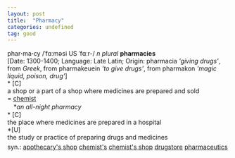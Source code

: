 ```yaml
---
layout: post
title:  "Pharmacy"
categories: undefined
tag: good
---
```

<DIV style="MARGIN: 0px 0px 5px">phar<B>·</B>ma<B>·</B>cy /ˈfɑːməsi US ˈfɑːr-/ <I>n</I> <I>plural</I> <B>pharmacies</B> <BR>[Date: 1300-1400; Language: Late Latin; Origin: pharmacia <I>'giving drugs'</I>, from <I>Greek</I>, from pharmakeuein <I>'to give drugs'</I>, from pharmakon <I>'magic liquid, poison, drug'</I>]<BR>* [C] <BR>a shop or a part of a shop where medicines are prepared and sold<BR>= <A href="{{ site.baseurl }}/chemist"><U>chemist</U></A><BR>　*<I>an all-night pharmacy</I><BR>* [C] <BR>the place where medicines are prepared in a hospital<BR>*[U] <BR>the study or practice of preparing drugs and medicines</DIV>
<DIV style="MARGIN: 0px 0px 5px">
<DIV style="MARGIN: 4px 0px">syn.: <A href="{{ site.baseurl }}/apothecary%27s%20shop"><U>apothecary's shop</U></A> <A href="{{ site.baseurl }}/chemist%27s"><U>chemist's</U></A> <A href="{{ site.baseurl }}/chemist%27s%20shop"><U>chemist's shop</U></A> <A href="{{ site.baseurl }}/drugstore"><U>drugstore</U></A> <A href="{{ site.baseurl }}/pharmaceutics"><U>pharmaceutics</U></A></DIV></DIV>
